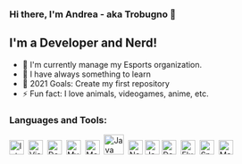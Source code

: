 ### Hi there, I'm Andrea - aka Trobugno 🖖

## I'm a Developer and Nerd!
- 🔭 I'm currently manage my Esports organization.
- 🌱 I have always something to learn
- 🥅 2021 Goals: Create my first repository
- ⚡ Fun fact: I love animals, videogames, anime, etc.

### Languages and Tools:

<img alt="IntelliJ Idea" height="26px" src="https://upload.wikimedia.org/wikipedia/commons/thumb/9/9c/IntelliJ_IDEA_Icon.svg/1024px-IntelliJ_IDEA_Icon.svg.png" />&nbsp;
<img alt="Visual Studio Code" height="26px" src="https://upload.wikimedia.org/wikipedia/commons/thumb/2/2d/Visual_Studio_Code_1.18_icon.svg/1028px-Visual_Studio_Code_1.18_icon.svg.png" />&nbsp;
<img alt="Docker" height="26px" src="https://www.docker.com/sites/default/files/d8/2019-07/vertical-logo-monochromatic.png" />&nbsp;
<img alt="MySQL" height="26px" src="https://www.geekandjob.com/uploads/wiki/eceb15684d4183c66f73c1a9bb777eef708b2b66.png" />&nbsp;
<img alt="MongoDB" height="26px" src="https://www.seekpng.com/png/full/383-3838960_mongodb-png.png" />&nbsp;
<img alt="Java" height="36px" src="https://upload.wikimedia.org/wikipedia/it/thumb/2/2e/Java_Logo.svg/550px-Java_Logo.svg.png" />&nbsp;
<img alt="Node.js" height="26px" src="https://atmc.in/wp-content/uploads/2016/06/nodejs.png" />
<img alt="Javascript" height="26px" src="https://clipart.info/images/ccovers/1499794874html5-js-css3-logo-png.png" />
<img alt="Dart" height="26px" src="https://upload.wikimedia.org/wikipedia/commons/7/7e/Dart-logo.png" />&nbsp;
<img alt="Flutter" height="26px" src="https://res.cloudinary.com/startup-grind/image/upload/c_fill,dpr_2.0,f_auto,g_center,h_1080,q_100,w_1080/v1/gcs/platform-data-dsc/events/flutter-logo-5086DD11C5-seeklogo.com.png" />&nbsp;
<img alt="Spring" height="26px" src="https://lh5.googleusercontent.com/proxy/j6j4_OCCt4QzWCQSLVpau9j8CpBmJzI_PgnhAlLymZ5EybRiNgJ0gx2zfmGgBejMwf81o4Ch8A6kbMNPr_p6pbETEIOiTR3uwgapYWg8aCnZlp0K2xFlnG1-0xk=w1200-h630-p-k-no-nu" />&nbsp;
<img alt="Maven" height="26px" src="https://www.pngkey.com/png/full/919-9191127_feather-glyph-notm-apache-new-logo.png" />
<br />
